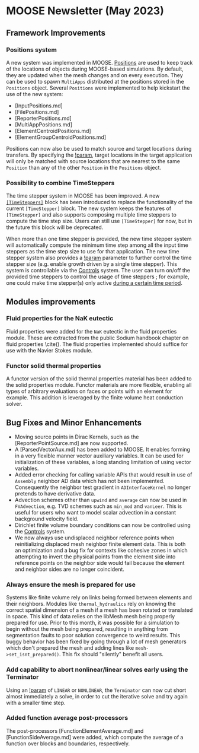 # MOOSE Newsletter (May 2023)

## Framework Improvements

### Positions system

A new system was implemented in MOOSE. [Positions](syntax/Positions/index.md) are used to keep track
of the locations of objects during MOOSE-based simulations.
By default, they are updated when the mesh changes and on every execution. They can be used to spawn
`MultiApps` distributed at the positions stored in the `Positions` object.
Several `Positions` were implemented to help kickstart the use of the new system:

- [InputPositions.md]
- [FilePositions.md]
- [ReporterPositions.md]
- [MultiAppPositions.md]
- [ElementCentroidPositions.md]
- [ElementGroupCentroidPositions.md]

Positions can now also be used to match source and target locations during transfers.
By specifying the [!param](/Transfers/MultiAppGeneralFieldNearestNodeTransfer/use_nearest_position),
target locations in the target application will only be matched with source locations that
are nearest to the same `Position` than any of the other `Position` in the `Positions` object.

### Possibility to combine TimeSteppers

The time stepper system in MOOSE has been improved. A new [`[TimeSteppers]`](TimeSteppers/index.md) block has been introduced to replace the functionality of the current `[TimeStepper]` block. The new system keeps the features of `[TimeStepper]` and also supports composing multiple time steppers to compute the time step size. Users can still use `[TimeStepper]` for now, but in the future this block will be deprecated.

When more than one time stepper is provided, the new time stepper system will automatically compute the minimum time step among all the input time steppers as the time step size to use for that application. The new time stepper system also provides a [!param](/Executioner/TimeSteppers/lower_bound) parameter to further control the time stepper size (e.g. enable growth driven by a single time stepper). This system is controllable via the [Controls](syntax/Controls/index.md) system. The user can turn on/off the provided time steppers to control the usage of time steppers ; for example, one could make time stepper(s) only active [during a certain time period](TimePeriod.md).

## Modules improvements

### Fluid properties for the NaK eutectic

Fluid properties were added for the `NaK` eutectic in the fluid properties module.
These are extracted from the public Sodium handbook chapter on fluid properties \cite().
The fluid properties implemented should suffice for use with the Navier Stokes module.

### Functor solid thermal properties

A functor version of the solid thermal properties material has been added to the solid properties module.
Functor materials are more flexible, enabling all types of arbitrary evaluations on faces or points with an element for example.
This addition is leveraged by the finite volume heat conduction solver.

## Bug Fixes and Minor Enhancements

- Moving source points in Dirac Kernels, such as the [ReporterPointSource.md] are now supported.
- A [ParsedVectorAux.md] has been added to MOOSE. It enables forming in a very
  flexible manner vector auxiliary variables. It can be used for initialization
  of these variables, a long standing limitation of using vector variables.
- Added error checking for calling variable APIs that would result in use of
  `Assembly` neighbor AD data which has not been implemented. Consequently the
  neighbor test gradient in `ADInterfaceKernel` no longer pretends to have
  derivative data.
- Advection schemes other than `upwind` and `average` can now be used in
  `FVAdvection`, e.g. TVD schemes such as `min_mod` and `vanLeer`. This is
  useful for users who want to model scalar advection in a constant background
  velocity field.
- Dirichlet finite volume boundary conditions can now be controlled using the
  [Controls](syntax/Controls/index.md) system.
- We now always use undisplaced neighbor reference points when reinitializing
  displaced mesh neighbor finite element data. This is both an optimization and
  a bug fix for contexts like cohesive zones in which attempting to invert the
  physical points from the element side into reference points on the neighbor side would
  fail because the element and neighbor sides are no longer coincident.

### Always ensure the mesh is prepared for use

Systems like finite volume rely on links being formed between elements and their
neighbors. Modules like `thermal_hydraulics`  rely on knowing the correct spatial dimension of a
mesh if a mesh has been rotated or translated in space. This kind of data relies
on the libMesh mesh being properly prepared for use. Prior to this month, it was
possible for a simulation to begin without the mesh being prepared, resulting in
anything from segmentation faults to poor solution convergence to weird
results. This buggy behavior has been fixed by going through a lot of mesh
generators which don't prepared the mesh and adding lines like
`mesh->set_isnt_prepared()`. This fix should "silently" benefit all users.

### Add capability to abort nonlinear/linear solves early using the Terminator

Using an [!param](/UserObjects/Terminator/execute_on) of `LINEAR` or `NONLINEAR`, the
`Terminator` can now cut short almost immediately a solve, in order to cut the iterative solve
and try again with a smaller time step.

### Added function average post-processors

The post-processors [FunctionElementAverage.md] and [FunctionSideAverage.md]
were added, which compute the average of a function over blocks and boundaries,
respectively.
